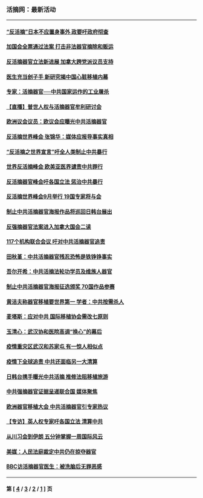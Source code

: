 ### 活摘网：最新活动
---
#### [“反活摘”日本不应置身事外 政要吁政府彻查](../../pages/nf5883/n13971188.md?08060430) 
#### [加国会全票通过法案 打击非法器官摘除和贩运](../../pages/nf5883/n13884924.md?08060430) 
#### [反活摘器官立法新进展 加拿大跨党派议员支持](../../pages/nf5883/n13876061.md?08060430) 
#### [医生充当刽子手 新研究揭中国心脏移植内幕](../../pages/nf5883/n13772291.md?08060430) 
#### [专家：活摘器官──中共国家运作的工业屠杀](../../pages/nf5883/n13761178.md?08060430) 
#### [【直播】普世人权与活摘器官牟利研讨会](../../pages/nf5883/n13425146.md?08060430) 
#### [欧洲议会议员：欧议会应曝光中共活摘器官](../../pages/nf5883/n13336571.md?08060430) 
#### [反活摘世界峰会 张锦华：媒体应报导事实真相](../../pages/nf5883/n13278502.md?08060430) 
#### [“反活摘之世界宣言”吁全人类制止中共暴行](../../pages/nf5883/n13259730.md?08060430) 
#### [世界反活摘峰会 欧美亚医界谴责中共罪行](../../pages/nf5883/n13253550.md?08060430) 
#### [反活摘器官峰会吁各国立法 惩治中共暴行](../../pages/nf5883/n13245052.md?08060430) 
#### [反活摘世界峰会9月举行 19国专家将与会](../../pages/nf5883/n13201492.md?08060430) 
#### [制止中共活摘器官海报作品将巡回日韩台展出](../../pages/nf5883/n13177791.md?08060430) 
#### [反强摘器官法案进入加拿大国会二读](../../pages/nf5883/n13033450.md?08060430) 
#### [117个机构联合会议 吁对中共活摘器官追责](../../pages/nf5883/n12775087.md?08060430) 
#### [田秋堇：中共活摘器官残忍恐怖是铁铮铮事实](../../pages/nf5883/n12702148.md?08060430) 
#### [吾尔开希：中共活摘法轮功学员及维族人器官](../../pages/nf5883/n12693197.md?08060430) 
#### [制止中共活摘器官海报征选颁奖 70国作品参赛](../../pages/nf5883/n12692050.md?08060430) 
#### [黄洁夫称器官移植要世界第一 学者：中共按需杀人](../../pages/nf5883/n12572329.md?08060430) 
#### [麦塔斯：应对中共 国际移植协会需改七原则](../../pages/nf5883/n12514711.md?08060430) 
#### [玉清心：武汉协和医院高调“换心”的幕后](../../pages/nf5883/n12298730.md?08060430) 
#### [疫情重灾区武汉和苏家屯 有一惊人相似点](../../pages/nf5883/n12150824.md?08060430) 
#### [疫情下全球追责 中共还面临另一大清算](../../pages/nf5883/n12070397.md?08060430) 
#### [日韩台携手曝光中共活摘 推修法阻移植旅游](../../pages/nf5883/n11712046.md?08060430) 
#### [中共强摘器官证据呈递联合国 媒体聚焦](../../pages/nf5883/n11546426.md?08060430) 
#### [欧洲器官移植大会 中共活摘器官引专家热议](../../pages/nf5883/n11539095.md?08060430) 
#### [【专访】英人权专家吁各国立法 清算中共](../../pages/nf5883/n11367315.md?08060430) 
#### [从川习会到伊朗 五分钟掌握一周国际风云](../../pages/nf5883/n11338520.md?08060430) 
#### [美媒：人民法庭裁定中共仍在掠夺器官](../../pages/nf5883/n11334897.md?08060430) 
#### [BBC访活摘器官医生：被洗脑后无罪恶感](../../pages/nf5883/n11335935.md?08060430) 

---
#### 第 [ [4](./4.md?08060430) / [3](./3.md?08060430) / [2](./2.md?08060430) / [1](./1.md?08060430) ] 页
